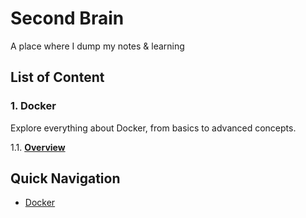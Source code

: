 # **Second Brain**

A place where I dump my notes & learning

## **List of Content**

### **1. Docker**
Explore everything about Docker, from basics to advanced concepts.

1.1. **[Overview](./docker/overview.md)**  

<!-- 1.2. **[Dockerfile](./docker/dockerfile.md)**  

1.3. **[Docker Compose](./docker/docker-compose.md)**  

1.4. **[Docker Networking](./docker/networking.md)**  

1.5. **[Docker Security](./docker/security.md)**  

1.6. **[Docker Orchestration](./docker/orchestration.md)**  

---

### **2. Golang**
Dive into the world of Golang, a powerful and efficient programming language.

2.1. **[Overview](./golang/overview.md)**  

2.2. **[Basic Syntax](./golang/basic-syntax.md)**  

2.3. **[Functions and Methods](./golang/functions-methods.md)**  

2.4. **[Concurrency](./golang/concurrency.md)**  

2.5. **[Error Handling](./golang/error-handling.md)**  

---

### **3. Example Topics**
Here are some examples of how you can structure future topics:

#### **3.1. Kubernetes**
3.1.1. **[Overview](./kubernetes/overview.md)**  
   - What is Kubernetes?  
   - Key components: Pods, Nodes, and Clusters.  
   - Example: Deploying a simple app.

3.1.2. **[Scaling Applications](./kubernetes/scaling.md)**  
   - Horizontal and vertical scaling.  
   - Example: Autoscaling with Kubernetes.

#### **3.2. Terraform**
3.2.1. **[Overview](./terraform/overview.md)**  
   - What is Terraform?  
   - Infrastructure as Code (IaC) basics.  
   - Example: Provisioning a cloud resource.

3.2.2. **[Modules and State Management](./terraform/modules-state.md)**  
   - Reusable Terraform modules.  
   - Managing Terraform state files.

#### **3.3. CI/CD Pipelines**
3.3.1. **[GitHub Actions](./ci-cd/github-actions.md)**  
   - Automating workflows with GitHub Actions.  
   - Example: Building and deploying a Docker image.

3.3.2. **[Jenkins](./ci-cd/jenkins.md)**  
   - Setting up Jenkins for CI/CD.  
   - Example: Creating a Jenkins pipeline.

---

## **How to Use This Second Brain**
1. **Organize by Topics**: Each topic has its own folder (e.g., `docker/`, `golang/`) with dedicated Markdown files.
2. **Link Everything**: Use relative links (e.g., `./docker/overview.md`) to connect related notes.
3. **Add Examples**: Include practical examples and code snippets to reinforce learning.
4. **Regular Updates**: Keep your notes updated as you learn new concepts or tools.

---

## **Future Ideas**
Here are some ideas for future topics you can add:
- **Cloud Platforms**: AWS, Azure, GCP.
- **DevOps Tools**: Ansible, Prometheus, Grafana.
- **Programming Languages**: Python, JavaScript, Rust.
- **Databases**: PostgreSQL, MongoDB, Redis. -->


## **Quick Navigation**
- [Docker](./docker/overview.md)  
<!-- - [Golang](./golang/overview.md)  
- [Kubernetes](./kubernetes/overview.md)  
- [Terraform](./terraform/overview.md)  
- [CI/CD Pipelines](./ci-cd/github-actions.md) -->

